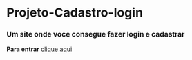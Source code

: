 # Projeto-Cadastro-login
### Um site onde voce consegue fazer login e cadastrar

__Para entrar__ [clique aqui](https://joaogustavorosa.github.io/Projeto-Cadastro-login/)
